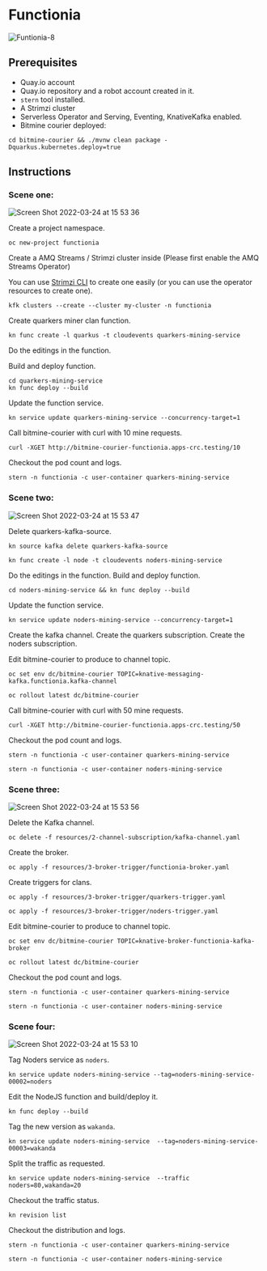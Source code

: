 # Functionia

![Funtionia-8](https://user-images.githubusercontent.com/10568159/159382570-fce98c6c-eb47-43d2-a4b4-9fc7d2f49c7f.jpg)

## Prerequisites

* Quay.io account
* Quay.io repository and a robot account created in it.
* `stern` tool installed.
* A Strimzi cluster
* Serverless Operator and Serving, Eventing, KnativeKafka enabled.
* Bitmine courier deployed:

```shell
cd bitmine-courier && ./mvnw clean package -Dquarkus.kubernetes.deploy=true
```

## Instructions

### Scene one:

![Screen Shot 2022-03-24 at 15 53 36](https://user-images.githubusercontent.com/10568159/159920605-07514b71-aa35-415e-860d-0aea76309183.png)

Create a project namespace.

```shell
oc new-project functionia
```

Create a AMQ Streams / Strimzi cluster inside (Please first enable the AMQ Streams Operator)

You can use [Strimzi CLI](https://github.com/systemcraftsman/strimzi-kafka-cli) to create one easily (or you can use the operator resources to create one).

```shell
kfk clusters --create --cluster my-cluster -n functionia
```

Create quarkers miner clan function.

```shell
kn func create -l quarkus -t cloudevents quarkers-mining-service
```

Do the editings in the function.

Build and deploy function.

```shell
cd quarkers-mining-service
kn func deploy --build
```

Update the function service.

```shell
kn service update quarkers-mining-service --concurrency-target=1
```

Call bitmine-courier with curl with 10 mine requests.

```shell
curl -XGET http://bitmine-courier-functionia.apps-crc.testing/10
```

Checkout the pod count and logs.

```shell
stern -n functionia -c user-container quarkers-mining-service
```

### Scene two:

![Screen Shot 2022-03-24 at 15 53 47](https://user-images.githubusercontent.com/10568159/159920643-110ad8f4-a75b-4749-be47-f1e0afda62f1.png)

Delete quarkers-kafka-source.

```shell
kn source kafka delete quarkers-kafka-source
```

```shell
kn func create -l node -t cloudevents noders-mining-service
```

Do the editings in the function.
Build and deploy function.

```shell
cd noders-mining-service && kn func deploy --build
```

Update the function service.

```shell
kn service update noders-mining-service --concurrency-target=1
```

Create the kafka channel.
Create the quarkers subscription.
Create the noders subscription.

Edit bitmine-courier to produce to channel topic.

```shell
oc set env dc/bitmine-courier TOPIC=knative-messaging-kafka.functionia.kafka-channel
```

```shell
oc rollout latest dc/bitmine-courier 
```

Call bitmine-courier with curl with 50 mine requests.

```shell
curl -XGET http://bitmine-courier-functionia.apps-crc.testing/50
```

Checkout the pod count and logs.

```shell
stern -n functionia -c user-container quarkers-mining-service
```

```shell
stern -n functionia -c user-container noders-mining-service
```


### Scene three:

![Screen Shot 2022-03-24 at 15 53 56](https://user-images.githubusercontent.com/10568159/159920699-e114137b-404b-40bb-a5bf-069cbf1da73c.png)

Delete the Kafka channel.

```shell
oc delete -f resources/2-channel-subscription/kafka-channel.yaml
```

Create the broker.

```shell
oc apply -f resources/3-broker-trigger/functionia-broker.yaml
```

Create triggers for clans.

```shell
oc apply -f resources/3-broker-trigger/quarkers-trigger.yaml
```

```shell
oc apply -f resources/3-broker-trigger/noders-trigger.yaml
```

Edit bitmine-courier to produce to channel topic.

```shell
oc set env dc/bitmine-courier TOPIC=knative-broker-functionia-kafka-broker
```

```shell
oc rollout latest dc/bitmine-courier 
```

Checkout the pod count and logs.

```shell
stern -n functionia -c user-container quarkers-mining-service
```

```shell
stern -n functionia -c user-container noders-mining-service
```


### Scene four:

![Screen Shot 2022-03-24 at 15 53 10](https://user-images.githubusercontent.com/10568159/159920744-51a1cf1d-c0aa-43f7-bcbf-7c1a443338c8.png)

Tag Noders service as `noders`.

```shell
kn service update noders-mining-service --tag=noders-mining-service-00002=noders
```

Edit the NodeJS function and build/deploy it.

```shell
kn func deploy --build
```

Tag the new version as `wakanda`.

```shell
kn service update noders-mining-service  --tag=noders-mining-service-00003=wakanda
```

Split the traffic as requested.

```shell
kn service update noders-mining-service  --traffic noders=80,wakanda=20
```

Checkout the traffic status.

```shell
kn revision list
```

Checkout the distribution and logs.

```shell
stern -n functionia -c user-container quarkers-mining-service
```

```shell
stern -n functionia -c user-container noders-mining-service
```



